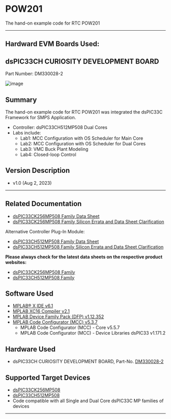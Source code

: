 # POW201
 The hand-on example code for RTC POW201

- - -
## Hardward EVM Boards Used:
## dsPIC33CH CURIOSITY DEVELOPMENT BOARD
Part Number: DM330028-2

![image](https://www.microchip.com/content/dam/mchp/mrt-dam/devtools/2851-181130-mcu16-dm330028-2-640.jpg) 

## Summary

The hand-on example code for RTC POW201 was integrated the dsPIC33C Framework for SMPS Application.
- Controller: dsPIC33CH512MP508 Dual Cores
- Labs include:
  - Lab1: MCC Configuration with OS Scheduler for Main Core
  - Lab2: MCC Configuration with OS Scheduler for Dual Cores
  - Lab3: VMC Buck Plant Modeling
  - Lab4: Closed-loop Control


## Version Description

- v1.0 (Aug 2, 2023)

- - -

## Related Documentation

- [dsPIC33CK256MP508 Family Data Sheet](https://ww1.microchip.com/downloads/en/DeviceDoc/dsPIC33CK256MP508-Family-Data-Sheet-DS70005349G.pdf)
- [dsPIC33CK256MP508 Family Silicon Errata and Data Sheet Clarification](https://ww1.microchip.com/downloads/en/DeviceDoc/dsPIC33CK256MP508-Family-Silicon-Errata-and-Data-Sheet-Clarification-DS80000796G.pdf)

Alternative Controller Plug-In Module:
- [dsPIC33CH512MP508 Family Data Sheet](http://ww1.microchip.com/downloads/en/DeviceDoc/dsPIC33CH512MP508-Family-Data-Sheet-DS70005371D.pdf)
- [dsPIC33CH512MP508 Family Silicon Errata and Data Sheet Clarification](http://ww1.microchip.com/downloads/en/DeviceDoc/dsPIC33CH512MP508-Family-Silicon-Errata-and-Data-Sheet-Clarification-DS80000805F.pdf)

**Please always check for the latest data sheets on the respective product websites:**
- [dsPIC33CK256MP508 Family](https://www.microchip.com/dsPIC33CK256MP508)
- [dsPIC33CH512MP508 Family](https://www.microchip.com/dsPIC33CH512MP508)

## Software Used 

- [MPLAB® X IDE v6.1](https://www.microchip.com/en-us/tools-resources/develop/mplab-x-ide)
- [MPLAB XC16 Compiler v2.1](https://www.microchip.com/en-us/tools-resources/develop/mplab-xc-compilers)
- [MPLAB Device Family Pack (DFP) v1.12.352](https://microchipsupport.force.com/s/article/Choose-DFP--Device-Family-Pack--in-MPLAB-X-IDE)
- [MPLAB Code Configurator (MCC) v5.3.7](https://www.microchip.com/mcc)
    - MPLAB Code Configurator (MCC) - Core v5.5.7
    - MPLAB Code Configurator (MCC) - Device Libraries dsPIC33 v1.171.2

## Hardware Used

- dsPIC33CH CURIOSITY DEVELOPMENT BOARD, Part-No. [DM330028-2](https://www.microchip.com/en-us/development-tool/dm330028-2)

## Supported Target Devices

- [dsPIC33CK256MP508](https://www.microchip.com/dsPIC33CK256MP508)
- [dsPIC33CH512MP508](https://www.microchip.com/dsPIC33CH512MP508)
- Code compatible with all Single and Dual Core dsPIC33C MP families of devices

- - -
